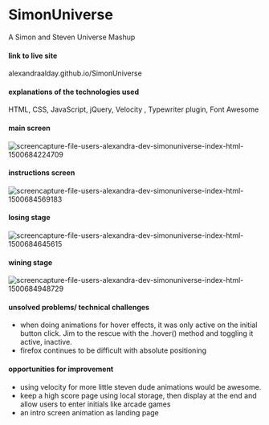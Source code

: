 # SimonUniverse
A Simon and Steven Universe Mashup
#### link to live site
alexandraalday.github.io/SimonUniverse

#### explanations of the technologies used
HTML, CSS, JavaScript, jQuery, Velocity , Typewriter plugin, Font Awesome

#### main screen
![screencapture-file-users-alexandra-dev-simonuniverse-index-html-1500684224709](https://user-images.githubusercontent.com/17508245/28486892-3b4545f6-6e3c-11e7-8659-482f92f0d86e.png)

#### instructions screen
![screencapture-file-users-alexandra-dev-simonuniverse-index-html-1500684569183](https://user-images.githubusercontent.com/17508245/28486951-fc22ce56-6e3c-11e7-989f-e37278113bb6.png)

#### losing stage
![screencapture-file-users-alexandra-dev-simonuniverse-index-html-1500684645615](https://user-images.githubusercontent.com/17508245/28486968-2a5a3bba-6e3d-11e7-9f72-0ca5e644de66.png)

#### wining stage
![screencapture-file-users-alexandra-dev-simonuniverse-index-html-1500684948729](https://user-images.githubusercontent.com/17508245/28487009-de5d4472-6e3d-11e7-8851-f071aff1b3c4.png)

#### unsolved problems/ technical challenges
* when doing animations for hover effects, it was only active on the initial button click. Jim to the rescue with the .hover() method and toggling it active, inactive.
* firefox continues to be difficult with absolute positioning 

#### opportunities for improvement
* using velocity for more little steven dude animations would be awesome. 
* keep a high score page using local storage, then display at the end and allow users to enter initials like arcade games
* an intro screen animation as landing page


